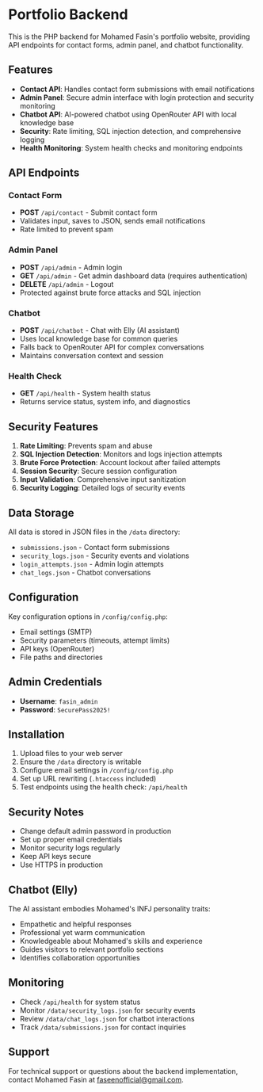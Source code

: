 # Portfolio Backend

This is the PHP backend for Mohamed Fasin's portfolio website, providing API endpoints for contact forms, admin panel, and chatbot functionality.

## Features

- **Contact API**: Handles contact form submissions with email notifications
- **Admin Panel**: Secure admin interface with login protection and security monitoring
- **Chatbot API**: AI-powered chatbot using OpenRouter API with local knowledge base
- **Security**: Rate limiting, SQL injection detection, and comprehensive logging
- **Health Monitoring**: System health checks and monitoring endpoints

## API Endpoints

### Contact Form
- **POST** `/api/contact` - Submit contact form
- Validates input, saves to JSON, sends email notifications
- Rate limited to prevent spam

### Admin Panel
- **POST** `/api/admin` - Admin login
- **GET** `/api/admin` - Get admin dashboard data (requires authentication)
- **DELETE** `/api/admin` - Logout
- Protected against brute force attacks and SQL injection

### Chatbot
- **POST** `/api/chatbot` - Chat with Elly (AI assistant)
- Uses local knowledge base for common queries
- Falls back to OpenRouter API for complex conversations
- Maintains conversation context and session

### Health Check
- **GET** `/api/health` - System health status
- Returns service status, system info, and diagnostics

## Security Features

1. **Rate Limiting**: Prevents spam and abuse
2. **SQL Injection Detection**: Monitors and logs injection attempts
3. **Brute Force Protection**: Account lockout after failed attempts
4. **Session Security**: Secure session configuration
5. **Input Validation**: Comprehensive input sanitization
6. **Security Logging**: Detailed logs of security events

## Data Storage

All data is stored in JSON files in the `/data` directory:
- `submissions.json` - Contact form submissions
- `security_logs.json` - Security events and violations
- `login_attempts.json` - Admin login attempts
- `chat_logs.json` - Chatbot conversations

## Configuration

Key configuration options in `/config/config.php`:
- Email settings (SMTP)
- Security parameters (timeouts, attempt limits)
- API keys (OpenRouter)
- File paths and directories

## Admin Credentials

- **Username**: `fasin_admin`
- **Password**: `SecurePass2025!`

## Installation

1. Upload files to your web server
2. Ensure the `/data` directory is writable
3. Configure email settings in `/config/config.php`
4. Set up URL rewriting (`.htaccess` included)
5. Test endpoints using the health check: `/api/health`

## Security Notes

- Change default admin password in production
- Set up proper email credentials
- Monitor security logs regularly
- Keep API keys secure
- Use HTTPS in production

## Chatbot (Elly)

The AI assistant embodies Mohamed's INFJ personality traits:
- Empathetic and helpful responses
- Professional yet warm communication
- Knowledgeable about Mohamed's skills and experience
- Guides visitors to relevant portfolio sections
- Identifies collaboration opportunities

## Monitoring

- Check `/api/health` for system status
- Monitor `/data/security_logs.json` for security events
- Review `/data/chat_logs.json` for chatbot interactions
- Track `/data/submissions.json` for contact inquiries

## Support

For technical support or questions about the backend implementation, contact Mohamed Fasin at faseenofficial@gmail.com.